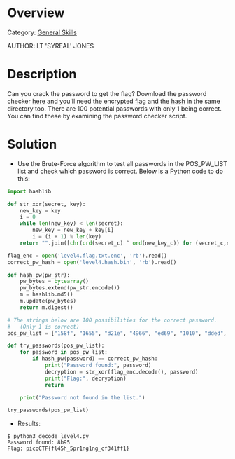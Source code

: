 # Overview 
Category: [General Skills]()

AUTHOR: LT 'SYREAL' JONES

# Description
Can you crack the password to get the flag?
Download the password checker [here](https://artifacts.picoctf.net/c/20/level4.py) and you'll need the encrypted [flag](https://artifacts.picoctf.net/c/20/level4.flag.txt.enc) and the [hash](https://artifacts.picoctf.net/c/20/level4.hash.bin) in the same directory too.
There are 100 potential passwords with only 1 being correct. You can find these by examining the password checker script.

# Solution
- Use the Brute-Force algorithm to test all passwords in the POS_PW_LIST list and check which password is correct. Below is a Python code to do this:
```python
import hashlib

def str_xor(secret, key):
    new_key = key
    i = 0
    while len(new_key) < len(secret):
        new_key = new_key + key[i]
        i = (i + 1) % len(key)        
    return "".join([chr(ord(secret_c) ^ ord(new_key_c)) for (secret_c,new_key_c) in zip(secret,new_key)])

flag_enc = open('level4.flag.txt.enc', 'rb').read()
correct_pw_hash = open('level4.hash.bin', 'rb').read()

def hash_pw(pw_str):
    pw_bytes = bytearray()
    pw_bytes.extend(pw_str.encode())
    m = hashlib.md5()
    m.update(pw_bytes)
    return m.digest()

# The strings below are 100 possibilities for the correct password. 
#   (Only 1 is correct)
pos_pw_list = ["158f", "1655", "d21e", "4966", "ed69", "1010", "dded", "844c", "40ab", "a948", "156c", "ab7f", "4a5f", "e38c", "ba12", "f7fd", "d780", "4f4d", "5ba1", "96c5", "55b9", "8a67", "d32b", "aa7a", "514b", "e4e1", "1230", "cd19", "d6dd", "b01f", "fd2f", "7587", "86c2", "d7b8", "55a2", "b77c", "7ffe", "4420", "e0ee", "d8fb", "d748", "b0fe", "2a37", "a638", "52db", "51b7", "5526", "40ed", "5356", "6ad4", "2ddd", "177d", "84ae", "cf88", "97a3", "17ad", "7124", "eff2", "e373", "c974", "7689", "b8b2", "e899", "d042", "47d9", "cca9", "ab2a", "de77", "4654", "9ecb", "ab6e", "bb8e", "b76b", "d661", "63f8", "7095", "567e", "b837", "2b80", "ad4f", "c514", "ffa4", "fc37", "7254", "b48b", "d38b", "a02b", "ec6c", "eacc", "8b70", "b03e", "1b36", "81ff", "77e4", "dbe6", "59d9", "fd6a", "5653", "8b95", "d0e5"]

def try_passwords(pos_pw_list):
    for password in pos_pw_list:
        if hash_pw(password) == correct_pw_hash:
            print("Password found:", password)
            decryption = str_xor(flag_enc.decode(), password)
            print("Flag:", decryption)
            return

    print("Password not found in the list.")

try_passwords(pos_pw_list)
```
- Results:
```
$ python3 decode_level4.py 
Password found: 8b95
Flag: picoCTF{fl45h_5pr1ng1ng_cf341ff1}
```